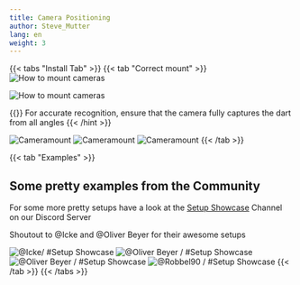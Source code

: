 ```yaml
---
title: Camera Positioning
author: Steve_Mutter
lang: en
weight: 3
---
```


{{< tabs "Install Tab" >}}
{{< tab "Correct mount" >}}
![How to mount cameras](/camera-mount/images/camera_mount_final.png)

![How to mount cameras](/camera-mount/images/camera_mount_side.png)


{{<hint type=info icon=gdoc_info_outline >}}
For accurate recognition, ensure that the camera fully captures the dart from all angles
{{< /hint >}}

![Cameramount](/camera-mount/images/dartboard_arrow_ex_1.jpeg)
![Cameramount](/camera-mount/images/dartboard_arrow_ex_2.jpeg)
![Cameramount](/camera-mount/images/dartboard_arrow_ex_3.jpeg)
{{< /tab >}}

{{< tab "Examples" >}}

## Some pretty examples from the Community

[comment]: <> (Ask for Permission to use the Images from @Icke and @Oliver Beyer via Discord DM / No Response yet)
[comment]: <> (@Oliver Beyer has consented to the use of his images)
[comment]: <> (@Icke has consented to the use of his images)

For some more pretty setups have a look at the [Setup Showcase](https://discord.com/channels/802528604067201055/1199100078950985788) Channel on our Discord Server

Shoutout to @Icke and @Oliver Beyer for their awesome setups

![@Icke/ #Setup Showcase](/camera-mount/images/camera_mount_example_1.jpg)
![@Oliver Beyer / #Setup Showcase](/camera-mount/images/camera_mount_example_2.jpg)
![@Oliver Beyer / #Setup Showcase](/camera-mount/images/camera_mount_example_3.jpg)
![@Robbel90 / #Setup Showcase](/camera-mount/images/camera_mount_example_4.jpg)
{{< /tab >}}
{{< /tabs >}}
